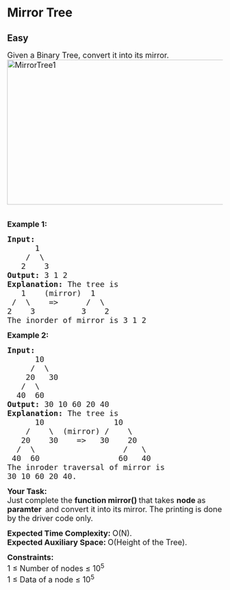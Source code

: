 # Mirror Tree
## Easy 
<div class="problem-statement" style="user-select: auto;">
                <p style="user-select: auto;"></p><p style="user-select: auto;"><span style="font-size: 18px; user-select: auto;">Given a Binary Tree, convert it into its mirror.<br style="user-select: auto;">
<img alt="MirrorTree1" class="aligncenter size-full wp-image-663 img-responsive" src="https://contribute.geeksforgeeks.org/wp-content/uploads/mirrortrees.jpg" style="height: 338px; width: 591px; user-select: auto;" title="MirrorTree1">&nbsp;&nbsp;&nbsp;&nbsp;&nbsp;&nbsp;&nbsp;&nbsp;&nbsp;&nbsp;&nbsp;&nbsp; </span></p>

<p style="user-select: auto;"><span style="font-size: 18px; user-select: auto;"><strong style="user-select: auto;">Example 1:</strong></span></p>

<pre style="user-select: auto;"><span style="font-size: 18px; user-select: auto;"><strong style="user-select: auto;">Input:
</strong>      1
&nbsp;   /  \
&nbsp;  2    3
<strong style="user-select: auto;">Output: </strong>3 1 2<strong style="user-select: auto;">
Explanation: </strong>The tree is
&nbsp;&nbsp; 1&nbsp;&nbsp;  (mirror)  1
 /&nbsp;&nbsp;\&nbsp;&nbsp;  =&gt;&nbsp;&nbsp;&nbsp;&nbsp;&nbsp; /&nbsp; \
2&nbsp;&nbsp;&nbsp; 3&nbsp;&nbsp;&nbsp;&nbsp;&nbsp;&nbsp;&nbsp;&nbsp;&nbsp; 3&nbsp;&nbsp;  2
The inorder of mirror is 3 1 2</span>
</pre>

<p style="user-select: auto;"><span style="font-size: 18px; user-select: auto;"><strong style="user-select: auto;">Example 2:</strong></span></p>

<pre style="user-select: auto;"><span style="font-size: 18px; user-select: auto;"><strong style="user-select: auto;">Input:
</strong>      10
&nbsp;    /  \
&nbsp;   20   30
&nbsp;  /  \
&nbsp; 40  60
<strong style="user-select: auto;">Output: </strong>30 10 60 20 40<strong style="user-select: auto;">
Explanation: </strong>The tree is
&nbsp;&nbsp;&nbsp;&nbsp;&nbsp; 10&nbsp;&nbsp;&nbsp;&nbsp;&nbsp;&nbsp;&nbsp;&nbsp;&nbsp;&nbsp;&nbsp;&nbsp;&nbsp;&nbsp; 10
&nbsp;&nbsp;  /&nbsp;&nbsp;&nbsp;&nbsp;\&nbsp;&nbsp;(mirror) /&nbsp;&nbsp;&nbsp; \
&nbsp;  20&nbsp;&nbsp;&nbsp; 30&nbsp;&nbsp;&nbsp; =&gt; &nbsp; 30&nbsp;&nbsp;&nbsp; 20
&nbsp; /&nbsp;&nbsp;\&nbsp;&nbsp;&nbsp;&nbsp;&nbsp;&nbsp;&nbsp;&nbsp;&nbsp;&nbsp;&nbsp;&nbsp;&nbsp;&nbsp;&nbsp;    /&nbsp;&nbsp;&nbsp;\
&nbsp;40&nbsp; 60&nbsp;&nbsp;&nbsp;&nbsp;&nbsp;&nbsp;&nbsp;&nbsp;&nbsp;&nbsp;&nbsp;&nbsp;&nbsp;&nbsp;&nbsp;&nbsp; 60&nbsp;&nbsp;&nbsp;40
The inroder traversal of mirror is
30 10 60 20 40.</span></pre>

<p style="user-select: auto;"><span style="font-size: 18px; user-select: auto;"><strong style="user-select: auto;">Your Task:</strong><br style="user-select: auto;">
Just complete the <strong style="user-select: auto;">function mirror()&nbsp;</strong>that takes <strong style="user-select: auto;">node </strong>as <strong style="user-select: auto;">paramter&nbsp; </strong>and convert it into its mirror. The printing is done by the driver code only.</span></p>

<p style="user-select: auto;"><span style="font-size: 18px; user-select: auto;"><strong style="user-select: auto;">Expected Time Complexity:&nbsp;</strong>O(N).<br style="user-select: auto;">
<strong style="user-select: auto;">Expected Auxiliary Space:&nbsp;</strong>O(Height of the Tree).</span></p>

<p style="user-select: auto;"><span style="font-size: 18px; user-select: auto;"><strong style="user-select: auto;">Constraints:</strong><br style="user-select: auto;">
1 ≤ Number of nodes ≤ 10<sup style="user-select: auto;">5</sup><br style="user-select: auto;">
1 ≤ Data of a node ≤ 10<sup style="user-select: auto;">5</sup></span></p>
 <p style="user-select: auto;"></p>
            </div>